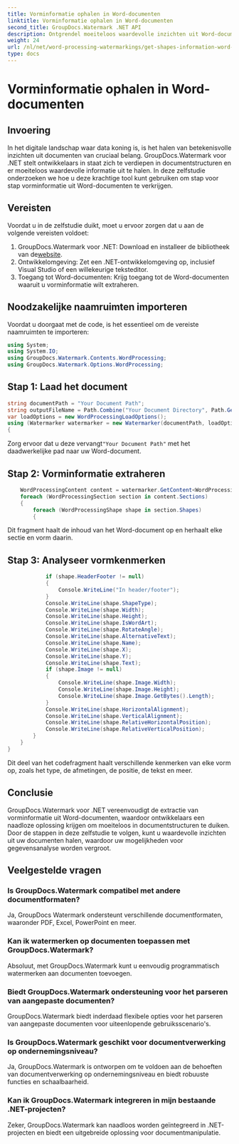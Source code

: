 ```yaml
---
title: Vorminformatie ophalen in Word-documenten
linktitle: Vorminformatie ophalen in Word-documenten
second_title: GroupDocs.Watermark .NET API
description: Ontgrendel moeiteloos waardevolle inzichten uit Word-documenten met GroupDocs voor .NET. Extraheer vorminformatie naadloos voor verbeterde gegevensanalyse.
weight: 24
url: /nl/net/word-processing-watermarkings/get-shapes-information-word-docs/
type: docs
---
```

# Vorminformatie ophalen in Word-documenten

## Invoering
In het digitale landschap waar data koning is, is het halen van betekenisvolle inzichten uit documenten van cruciaal belang. GroupDocs.Watermark voor .NET stelt ontwikkelaars in staat zich te verdiepen in documentstructuren en er moeiteloos waardevolle informatie uit te halen. In deze zelfstudie onderzoeken we hoe u deze krachtige tool kunt gebruiken om stap voor stap vorminformatie uit Word-documenten te verkrijgen.
## Vereisten
Voordat u in de zelfstudie duikt, moet u ervoor zorgen dat u aan de volgende vereisten voldoet:
1.  GroupDocs.Watermark voor .NET: Download en installeer de bibliotheek van de[website](https://releases.groupdocs.com/Watermark/net/).
2. Ontwikkelomgeving: Zet een .NET-ontwikkelomgeving op, inclusief Visual Studio of een willekeurige teksteditor.
3. Toegang tot Word-documenten: Krijg toegang tot de Word-documenten waaruit u vorminformatie wilt extraheren.

## Noodzakelijke naamruimten importeren
Voordat u doorgaat met de code, is het essentieel om de vereiste naamruimten te importeren:
```csharp
using System;
using System.IO;
using GroupDocs.Watermark.Contents.WordProcessing;
using GroupDocs.Watermark.Options.WordProcessing;
```
## Stap 1: Laad het document
```csharp
string documentPath = "Your Document Path";
string outputFileName = Path.Combine("Your Document Directory", Path.GetFileName(documentPath));
var loadOptions = new WordProcessingLoadOptions();
using (Watermarker watermarker = new Watermarker(documentPath, loadOptions))
{
```
 Zorg ervoor dat u deze vervangt`"Your Document Path"` met het daadwerkelijke pad naar uw Word-document.
## Stap 2: Vorminformatie extraheren
```csharp
	WordProcessingContent content = watermarker.GetContent<WordProcessingContent>();
	foreach (WordProcessingSection section in content.Sections)
	{
		foreach (WordProcessingShape shape in section.Shapes)
		{
```
Dit fragment haalt de inhoud van het Word-document op en herhaalt elke sectie en vorm daarin.
## Stap 3: Analyseer vormkenmerken
```csharp
			if (shape.HeaderFooter != null)
			{
				Console.WriteLine("In header/footer");
			}
			Console.WriteLine(shape.ShapeType);
			Console.WriteLine(shape.Width);
			Console.WriteLine(shape.Height);
			Console.WriteLine(shape.IsWordArt);
			Console.WriteLine(shape.RotateAngle);
			Console.WriteLine(shape.AlternativeText);
			Console.WriteLine(shape.Name);
			Console.WriteLine(shape.X);
			Console.WriteLine(shape.Y);
			Console.WriteLine(shape.Text);
			if (shape.Image != null)
			{
				Console.WriteLine(shape.Image.Width);
				Console.WriteLine(shape.Image.Height);
				Console.WriteLine(shape.Image.GetBytes().Length);
			}
			Console.WriteLine(shape.HorizontalAlignment);
			Console.WriteLine(shape.VerticalAlignment);
			Console.WriteLine(shape.RelativeHorizontalPosition);
			Console.WriteLine(shape.RelativeVerticalPosition);
		}
	}
}
```
Dit deel van het codefragment haalt verschillende kenmerken van elke vorm op, zoals het type, de afmetingen, de positie, de tekst en meer.

## Conclusie
GroupDocs.Watermark voor .NET vereenvoudigt de extractie van vorminformatie uit Word-documenten, waardoor ontwikkelaars een naadloze oplossing krijgen om moeiteloos in documentstructuren te duiken. Door de stappen in deze zelfstudie te volgen, kunt u waardevolle inzichten uit uw documenten halen, waardoor uw mogelijkheden voor gegevensanalyse worden vergroot.
## Veelgestelde vragen
### Is GroupDocs.Watermark compatibel met andere documentformaten?
Ja, GroupDocs Watermark ondersteunt verschillende documentformaten, waaronder PDF, Excel, PowerPoint en meer.
### Kan ik watermerken op documenten toepassen met GroupDocs.Watermark?
Absoluut, met GroupDocs.Watermark kunt u eenvoudig programmatisch watermerken aan documenten toevoegen.
### Biedt GroupDocs.Watermark ondersteuning voor het parseren van aangepaste documenten?
GroupDocs.Watermark biedt inderdaad flexibele opties voor het parseren van aangepaste documenten voor uiteenlopende gebruiksscenario's.
### Is GroupDocs.Watermark geschikt voor documentverwerking op ondernemingsniveau?
Ja, GroupDocs.Watermark is ontworpen om te voldoen aan de behoeften van documentverwerking op ondernemingsniveau en biedt robuuste functies en schaalbaarheid.
### Kan ik GroupDocs.Watermark integreren in mijn bestaande .NET-projecten?
Zeker, GroupDocs.Watermark kan naadloos worden geïntegreerd in .NET-projecten en biedt een uitgebreide oplossing voor documentmanipulatie.